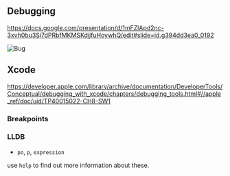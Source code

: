 ## Debugging

https://docs.google.com/presentation/d/1mFZlApd2nc-3xvh0bu3Si7dPRbfMKMSKdjjfuHoywhQ/edit#slide=id.g394dd3ea0_0192

![Bug](https://geekwhisperin.files.wordpress.com/2009/09/bug-vs-feature.jpg)


## Xcode

https://developer.apple.com/library/archive/documentation/DeveloperTools/Conceptual/debugging_with_xcode/chapters/debugging_tools.html#//apple_ref/doc/uid/TP40015022-CH8-SW1

### Breakpoints

### LLDB

* `po`, `p`, `expression`

use `help` to find out more information about these.


